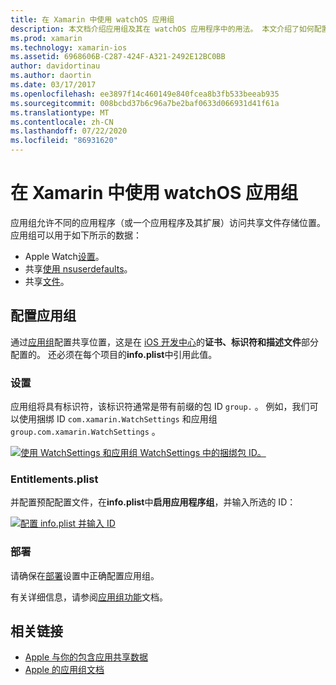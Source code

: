```yaml
---
title: 在 Xamarin 中使用 watchOS 应用组
description: 本文档介绍应用组及其在 watchOS 应用程序中的用法。 本文介绍了如何配置应用组、预配要求、info.plist 注意事项和部署。
ms.prod: xamarin
ms.technology: xamarin-ios
ms.assetid: 6968606B-C287-424F-A321-2492E12BC0BB
author: davidortinau
ms.author: daortin
ms.date: 03/17/2017
ms.openlocfilehash: ee3897f14c460149e840fcea8b3fb533beeab935
ms.sourcegitcommit: 008bcbd37b6c96a7be2baf0633d066931d41f61a
ms.translationtype: MT
ms.contentlocale: zh-CN
ms.lasthandoff: 07/22/2020
ms.locfileid: "86931620"
---
```

# <a name="working-with-watchos-app-groups-in-xamarin"></a>在 Xamarin 中使用 watchOS 应用组

应用组允许不同的应用程序（或一个应用程序及其扩展）访问共享文件存储位置。 应用组可以用于如下所示的数据：

- Apple Watch[设置](~/ios/watchos/app-fundamentals/settings.md)。
- 共享[使用 nsuserdefaults](~/ios/watchos/app-fundamentals/parent-app.md#nsuserdefaults)。
- 共享[文件](~/ios/watchos/app-fundamentals/parent-app.md#files)。

## <a name="configure-an-app-group"></a>配置应用组

通过[应用组](https://developer.apple.com/library/ios/documentation/Miscellaneous/Reference/EntitlementKeyReference/Chapters/EnablingAppSandbox.html#//apple_ref/doc/uid/TP40011195-CH4-SW19)配置共享位置，这是在 [iOS 开发中心](https://developer.apple.com/devcenter/ios/)的**证书、标识符和描述文件**部分配置的。 还必须在每个项目的**info.plist**中引用此值。

### <a name="provisioning"></a>设置

应用组将具有标识符，该标识符通常是带有前缀的包 ID `group.` 。 例如，我们可以使用捆绑 ID `com.xamarin.WatchSettings` 和应用组 `group.com.xamarin.WatchSettings` 。

[![使用 WatchSettings 和应用组 WatchSettings 中的捆绑包 ID。](app-groups-images/app-group-sml.png)](app-groups-images/app-group.png#lightbox)

### <a name="entitlementsplist"></a>Entitlements.plist

并配置预配配置文件，在**info.plist**中**启用应用程序组**，并输入所选的 ID：

[![配置 info.plist 并输入 ID](app-groups-images/entitlements-sml.png)](app-groups-images/entitlements.png#lightbox)

### <a name="deployment"></a>部署

请确保在[部署](~/ios/watchos/deploy-test/index.md#App_Groups)设置中正确配置应用组。

有关详细信息，请参阅[应用组功能](~/ios/deploy-test/provisioning/capabilities/app-groups-capabilities.md)文档。

## <a name="related-links"></a>相关链接

- [Apple 与你的包含应用共享数据](https://developer.apple.com/library/ios/documentation/General/Conceptual/ExtensibilityPG/ExtensionScenarios.html)
- [Apple 的应用组文档](https://developer.apple.com/library/ios/documentation/Miscellaneous/Reference/EntitlementKeyReference/Chapters/EnablingAppSandbox.html#//apple_ref/doc/uid/TP40011195-CH4-SW19)
